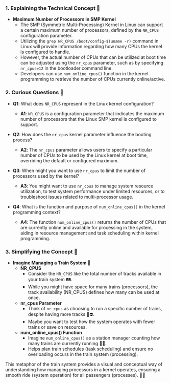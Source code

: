 ### 1. Explaining the Technical Concept 📘

- **Maximum Number of Processors in SMP Kernel**
    - The SMP (Symmetric Multi-Processing) Kernel in Linux can support a certain maximum number of processors, defined by the `NR_CPUS` configuration parameter.
    - Utilizing the `grep NR_CPUS /boot/config-$(uname -r)` command in Linux will provide information regarding how many CPUs the kernel is configured to handle.
    - However, the actual number of CPUs that can be utilized at boot time can be adjusted using the `nr_cpus` parameter, such as by specifying `nr_cpus=12` in the bootloader command line.
    - Developers can use `num_online_cpus()` function in the kernel programming to retrieve the number of CPUs currently online/active.

### 2. Curious Questions 🧐

- **Q1**: What does `NR_CPUS` represent in the Linux kernel configuration?
    - **A1**: `NR_CPUS` is a configuration parameter that indicates the maximum number of processors that the Linux SMP kernel is configured to support.

- **Q2**: How does the `nr_cpus` kernel parameter influence the booting process?
    - **A2**: The `nr_cpus` parameter allows users to specify a particular number of CPUs to be used by the Linux kernel at boot time, overriding the default or configured maximum.

- **Q3**: When might you want to use `nr_cpus` to limit the number of processors used by the kernel?
    - **A3**: You might want to use `nr_cpus` to manage system resource utilization, to test system performance under limited resources, or to troubleshoot issues related to multi-processor usage.

- **Q4**: What is the function and purpose of `num_online_cpus()` in the kernel programming context?
    - **A4**: The function `num_online_cpus()` returns the number of CPUs that are currently online and available for processing in the system, aiding in resource management and task scheduling within kernel programming.

### 3. Simplifying the Concept 🌈

- **Imagine Managing a Train System 🚄**
    - **NR_CPUS** 
        - Consider the `NR_CPUS` like the total number of tracks available in your train system 🛤️.
        - While you might have space for many trains (processors), the track availability (NR_CPUS) defines how many can be used at once.
    - **nr_cpus Parameter**
        - Think of `nr_cpus` as choosing to run a specific number of trains, despite having more tracks 🚄⛔.
        - Maybe you want to test how the system operates with fewer trains or save on resources.
    - **num_online_cpus() Function**
        - Imagine `num_online_cpus()` as a station manager counting how many trains are currently running 🚅🔢.
        - Helps plan train schedules (task scheduling) and ensure no overloading occurs in the train system (processing).

This metaphor of the train system provides a visual and conceptual way of understanding how managing processors in a kernel operates, ensuring a smooth ride (system operation) for all passengers (processes). 🎉🚂

